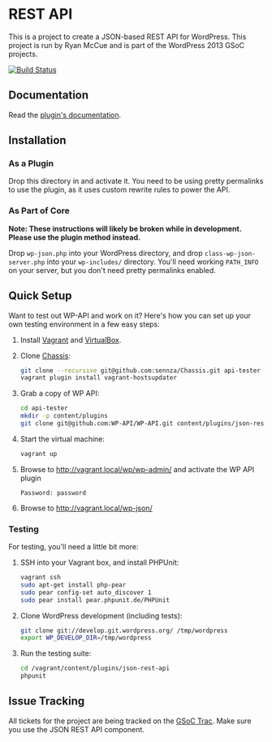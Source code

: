 # REST API
This is a project to create a JSON-based REST API for WordPress. This project is
run by Ryan McCue and is part of the WordPress 2013 GSoC projects.

[![Build Status](https://travis-ci.org/WP-API/WP-API.png?branch=master)](https://travis-ci.org/WP-API/WP-API)


## Documentation

Read the [plugin's documentation][docs].

[docs]: https://github.com/WP-API/WP-API/tree/master/docs


## Installation

### As a Plugin
Drop this directory in and activate it. You need to be using pretty permalinks
to use the plugin, as it uses custom rewrite rules to power the API.

### As Part of Core
**Note: These instructions will likely be broken while in development. Please
use the plugin method instead.**

Drop `wp-json.php` into your WordPress directory, and drop
`class-wp-json-server.php` into your `wp-includes/` directory. You'll need
working `PATH_INFO` on your server, but you don't need pretty permalinks
enabled.


## Quick Setup

Want to test out WP-API and work on it? Here's how you can set up your own
testing environment in a few easy steps:

1. Install [Vagrant](http://vagrantup.com/) and [VirtualBox](https://www.virtualbox.org/).
2. Clone [Chassis](https://github.com/sennza/Chassis):

   ```bash
   git clone --recursive git@github.com:sennza/Chassis.git api-tester
   vagrant plugin install vagrant-hostsupdater
   ```

3. Grab a copy of WP API:

   ```bash
   cd api-tester
   mkdir -p content/plugins
   git clone git@github.com:WP-API/WP-API.git content/plugins/json-rest-api
   ```

4. Start the virtual machine:

   ```bash
   vagrant up
   ```

5. Browse to http://vagrant.local/wp/wp-admin/ and activate the WP API plugin

   ```Username: admin
   Password: password
   ```

6. Browse to http://vagrant.local/wp-json/


### Testing

For testing, you'll need a little bit more:

1. SSH into your Vagrant box, and install PHPUnit:

   ```bash
   vagrant ssh
   sudo apt-get install php-pear
   sudo pear config-set auto_discover 1
   sudo pear install pear.phpunit.de/PHPUnit
   ```

2. Clone WordPress development (including tests):

   ```bash
   git clone git://develop.git.wordpress.org/ /tmp/wordpress
   export WP_DEVELOP_DIR=/tmp/wordpress
   ```

3. Run the testing suite:

   ```bash
   cd /vagrant/content/plugins/json-rest-api
   phpunit
   ```


## Issue Tracking

All tickets for the project are being tracked on the [GSoC Trac][]. Make sure
you use the JSON REST API component.

[GSoC Trac]: https://gsoc.trac.wordpress.org/query?component=JSON+REST+API
